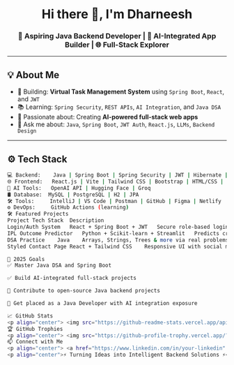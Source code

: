 <h1 align="center">Hi there 👋, I'm Dharneesh</h1>
<h3 align="center">🚀 Aspiring Java Backend Developer | 🧠 AI-Integrated App Builder | 🌐 Full-Stack Explorer</h3>

---

## 💡 About Me

- 🔨 Building: **Virtual Task Management System** using `Spring Boot`, `React`, and `JWT`
- 📚 Learning: `Spring Security`, `REST APIs`, `AI Integration`, and `Java DSA`
- 💭 Passionate about: Creating **AI-powered full-stack web apps**
- 💬 Ask me about: `Java`, `Spring Boot`, `JWT Auth`, `React.js`, `LLMs`, `Backend Design`

---

## ⚙️ Tech Stack

```bash
💻 Backend:    Java | Spring Boot | Spring Security | JWT | Hibernate | Maven
🌐 Frontend:   React.js | Vite | Tailwind CSS | Bootstrap | HTML/CSS | Axios
🧠 AI Tools:   OpenAI API | Hugging Face | Groq
🛢️ Database:  MySQL | PostgreSQL | H2 | JPA
🛠️ Tools:     IntelliJ | VS Code | Postman | GitHub | Figma | Netlify
⚙️ DevOps:     GitHub Actions (learning)
🛠️ Featured Projects
Project	Tech Stack	Description
Login/Auth System	React + Spring Boot + JWT	Secure role-based login & registration system
IPL Outcome Predictor	Python + Scikit-learn + Streamlit	Predicts cricket match outcomes using ML
DSA Practice	Java	Arrays, Strings, Trees & more via real problems
Styled Contact Page	React + Tailwind CSS	Responsive UI with social media & contact links

🎯 2025 Goals
✅ Master Java DSA and Spring Boot

✅ Build AI-integrated full-stack projects

🔄 Contribute to open-source Java backend projects

🚀 Get placed as a Java Developer with AI integration exposure

📈 GitHub Stats
<p align="center"> <img src="https://github-readme-stats.vercel.app/api?username=Dharneesh-009&show_icons=true&theme=radical" alt="GitHub Stats" /> <br /> <img src="https://streak-stats.demolab.com?user=Dharneesh-009&theme=radical" alt="GitHub Streak" /> </p>
🏆 GitHub Trophies
<p align="center"> <img src="https://github-profile-trophy.vercel.app/?username=Dharneesh-009&theme=onedark&row=1&column=6" /> </p>
📫 Connect with Me
<p align="center"> <a href="https://www.linkedin.com/in/your-linkedin" target="_blank"> <img src="https://img.shields.io/badge/-LinkedIn-0077B5?style=flat-square&logo=linkedin&logoColor=white" /> </a> <a href="mailto:your-email@example.com"> <img src="https://img.shields.io/badge/-Gmail-D14836?style=flat-square&logo=gmail&logoColor=white" /> </a> <a href="https://github.com/Dharneesh-009"> <img src="https://img.shields.io/badge/-GitHub-333?style=flat-square&logo=github&logoColor=white" /> </a> </p>
<p align="center">⚡ Turning Ideas into Intelligent Backend Solutions ⚡</p> ```
